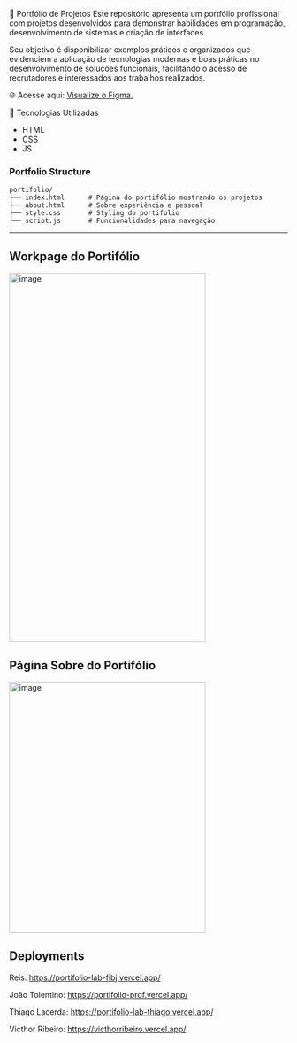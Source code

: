 📌 Portfólio de Projetos
Este repositório apresenta um portfólio profissional com projetos desenvolvidos para demonstrar habilidades em programação, desenvolvimento de sistemas e criação de interfaces.

Seu objetivo é disponibilizar exemplos práticos e organizados que evidenciem a aplicação de tecnologias modernas e boas práticas no desenvolvimento de soluções funcionais, facilitando o acesso de recrutadores e interessados aos trabalhos realizados.

🌐 Acesse aqui: [Visualize o Figma.](https://www.figma.com/design/M6GRFmiXeLHltAkO5xO0PH/LABORAT%C3%93RIO-DE-DESENVOLVIMENTO?node-id=1-3&t=hYsukYMv1ZaWR3uL-1)

🚀 Tecnologias Utilizadas
- HTML
- CSS
- JS

### Portfolio Structure
```
portifolio/
├── index.html      # Página do portifólio mostrando os projetos
├── about.html      # Sobre experiência e pessoal
├── style.css       # Styling do portifolio
└── script.js       # Funcionalidades para navegação
```

---

## Workpage do Portifólio
<img width="355" height="667" alt="image" src="https://github.com/user-attachments/assets/a14285af-36bc-44d8-984b-39c101fd1787" />



## Página Sobre do Portifólio
<img width="355" height="454" alt="image" src="https://github.com/user-attachments/assets/89c14274-1286-43a6-abbf-727bdac332af" />

## Deployments
Reis:
https://portifolio-lab-fibj.vercel.app/ 

João Tolentino:
https://portifolio-prof.vercel.app/

Thiago Lacerda:
https://portifolio-lab-thiago.vercel.app/

Victhor Ribeiro:
https://victhorribeiro.vercel.app/
